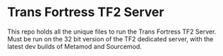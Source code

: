 # Trans Fortress TF2 Server

This repo holds all the unique files to run the Trans Fortress TF2 Server.
Must be run on the 32 bit version of the TF2 dedicated server, with the latest dev builds of Metamod and Sourcemod.
